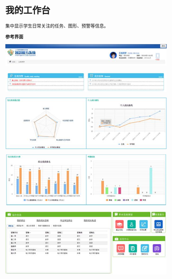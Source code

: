 # 我的工作台

集中显示学生日常关注的任务、图形、预警等信息。

  **参考界面**

![](/assets/image165.jpg)

![](/assets/image166.jpg)

![](/assets/image167.jpg)

![](/assets/image168.jpg)

![](/assets/image169.jpg)